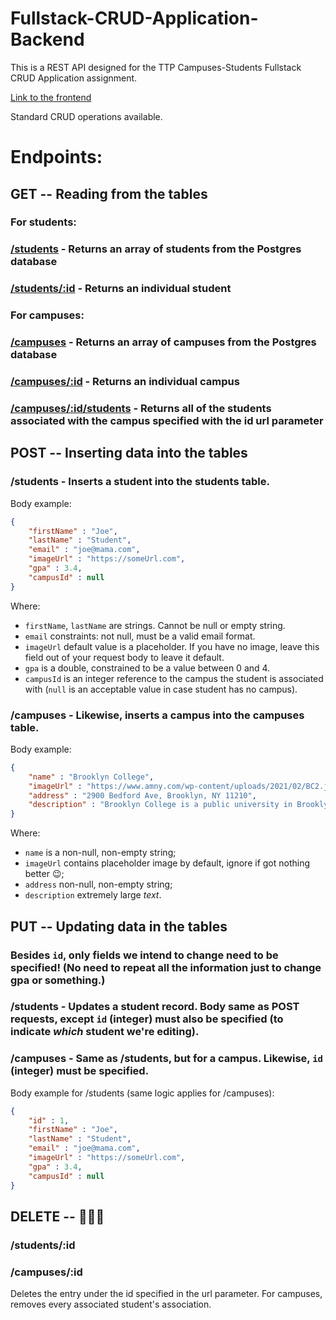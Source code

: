 # Fullstack-CRUD-Application-Backend

This is a REST API designed for the TTP Campuses-Students Fullstack CRUD Application assignment.

[Link to the frontend](https://github.com/marcintomala/Campuses-Students-Frontend)

Standard CRUD operations available.

# Endpoints:

## GET -- Reading from the tables

### For students:
### [/students](https://ttp-college-db.herokuapp.com/students) - Returns an array of students from the Postgres database
### [/students/:id](https://ttp-college-db.herokuapp.com/students/2) - Returns an individual student

### For campuses:
### [/campuses](https://ttp-college-db.herokuapp.com/campuses) - Returns an array of campuses from the Postgres database
### [/campuses/:id](https://ttp-college-db.herokuapp.com/campuses/1) - Returns an individual campus
### [/campuses/:id/students](https://ttp-college-db.herokuapp.com/campuses/1/students) - Returns all of the students associated with the campus specified with the id url parameter

## POST -- Inserting data into the tables

### /students - Inserts a student into the students table. 
Body example: 
```JSON
{
    "firstName" : "Joe",
    "lastName" : "Student",
    "email" : "joe@mama.com",
    "imageUrl" : "https://someUrl.com",
    "gpa" : 3.4,
    "campusId" : null
}
```

Where: 
- `firstName`, `lastName` are strings. Cannot be null or empty string.
- `email` constraints: not null, must be a valid email format.
- `imageUrl` default value is a placeholder. If you have no image, leave this field out of your request body to leave it default. 
- `gpa` is a double, constrained to be a value between 0 and 4.
- `campusId` is an integer reference to the campus the student is associated with (`null` is an acceptable value in case student has no campus). 


### /campuses - Likewise, inserts a campus into the campuses table.
Body example:
```JSON
{
    "name" : "Brooklyn College",
    "imageUrl" : "https://www.amny.com/wp-content/uploads/2021/02/BC2.jpg",
    "address" : "2900 Bedford Ave, Brooklyn, NY 11210",
    "description" : "Brooklyn College is a public university in Brooklyn, New York. It is part of the City University of New York system and enrolls about 15,000 undergraduate and 2,800 graduate students on a 35-acre campus."
}
```
Where: 
- `name` is a non-null, non-empty string; 
- `imageUrl` contains placeholder image by default, ignore if got nothing better 😉; 
- `address` non-null, non-empty string; 
- `description` extremely large *text*.

## PUT -- Updating data in the tables

### Besides `id`, only fields we intend to change need to be specified! (No need to repeat all the information just to change gpa or something.)

### /students - Updates a student record. Body same as POST requests, except `id` (integer) must also be specified (to indicate *which* student we're editing).

### /campuses - Same as /students, but for a campus. Likewise, `id` (integer) must be specified.

Body example for /students (same logic applies for /campuses):
```JSON
{
    "id" : 1,
    "firstName" : "Joe",
    "lastName" : "Student",
    "email" : "joe@mama.com",
    "imageUrl" : "https://someUrl.com",
    "gpa" : 3.4,
    "campusId" : null
}
```


## DELETE -- 🤔🤔🤔

### /students/:id

### /campuses/:id

Deletes the entry under the id specified in the url parameter. For campuses, removes every associated student's association.
